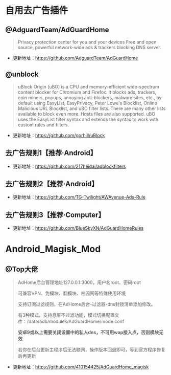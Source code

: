 自用去广告插件
===
@AdguardTeam/AdGuardHome
---
>Privacy protection center for you and your devices
Free and open source, powerful network-wide ads & trackers blocking DNS server.

- 更新地址：https://github.com/AdguardTeam/AdGuardHome

@unblock
---
>uBlock Origin (uBO) is a CPU and memory-efficient wide-spectrum content blocker for Chromium and Firefox. It blocks ads, trackers, coin miners, popups, annoying anti-blockers, malware sites, etc., by default using EasyList, EasyPrivacy, Peter Lowe's Blocklist, Online Malicious URL Blocklist, and uBO filter lists. There are many other lists available to block even more. Hosts files are also supported. uBO uses the EasyList filter syntax and extends the syntax to work with custom rules and filters.
>
- 更新地址：https://github.com/gorhill/uBlock

去广告规则1【推荐·Android】
---
- 更新地址：https://github.com/217heidai/adblockfilters
  
去广告规则2【推荐·Android】
---
- 更新地址：https://github.com/TG-Twilight/AWAvenue-Ads-Rule

去广告规则3【推荐·Computer】
---
- 更新地址：https://github.com/BlueSkyXN/AdGuardHomeRules

Android_Magisk_Mod
===

@Top大佬
---

>AdHome后台管理地址127.0.0.1:3000，用户名root、密码root
>
>可兼容VPN、免模块、翻模块、校园网等特殊使用环境
>
>支持订阅过滤规则，在AdHome后台-过滤器-dns封锁清单添加修改。
>
>有3种模式，支持息屏不过滤功能，模式切换配置文件：/data/adb/modules/AdGuardHome/mode.conf
>
>**安卓9或以上需要关闭设置中的私人dns，不可用wap接入点，否则模块无效**
>
>若你在后台更新主程序后无法联网，操作版本回退即可，等到官方程序修复后再更新

- 更新地址：https://github.com/410154425/AdGuardHome_magisk

